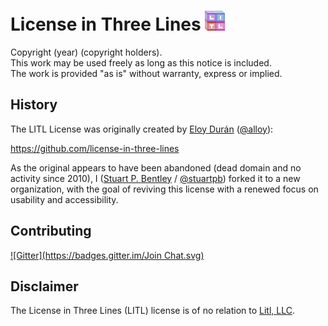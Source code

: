 # License in Three Lines ![(LITL)](litl-license-logo-32px.png)

Copyright (year) (copyright holders).<br>
This work may be used freely as long as this notice is included.<br>
The work is provided "as is" without warranty, express or implied.

## History

The LITL License was originally created by [Eloy Durán][] ([@alloy][]):

[Eloy Durán]: http://soup.superalloy.nl/
[@alloy]: https://github.com/alloy

https://github.com/license-in-three-lines

As the original appears to have been abandoned (dead domain and no activity
since 2010), I ([Stuart P. Bentley][] / [@stuartpb][]) forked it to a new
organization, with the goal of reviving this license with a renewed focus on
usability and accessibility.

[Stuart P. Bentley]: http://stuartpb.com
[@stuartpb]: https://github.com/stuartpb

## Contributing

[![Gitter](https://badges.gitter.im/Join Chat.svg)](https://gitter.im/litl-license/litl-license)

## Disclaimer

The License in Three Lines (LITL) license is of no relation to [Litl, LLC][].

[Litl, LLC]: http://litl.com

